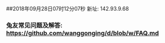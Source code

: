 ##2018年09月28日07时12分07秒 新址: 142.93.9.68
### 兔友常见问题及解答: https://github.com/wanggonging/d/blob/w/FAQ.md
